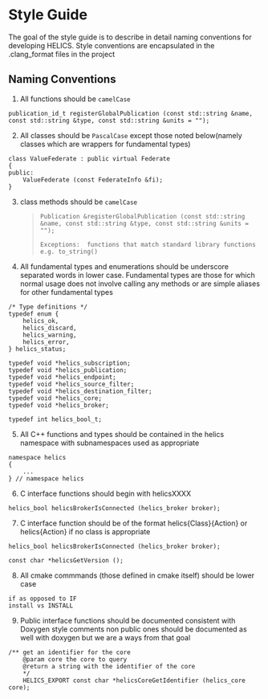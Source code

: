 Style Guide
===========

The goal of the style guide is to describe in detail naming conventions
for developing HELICS. Style conventions are encapsulated in the
.clang\_format files in the project

Naming Conventions
------------------

1) All functions should be `camelCase`

``` {.sourceCode .cpp}
publication_id_t registerGlobalPublication (const std::string &name, const std::string &type, const std::string &units = "");
```

2) All classes should be `PascalCase` except those noted below(namely classes which are wrappers for fundamental types)

``` {.sourceCode .cpp}
class ValueFederate : public virtual Federate
{
public:
    ValueFederate (const FederateInfo &fi);
}
```

3) class methods should be `camelCase`

    > ``` {.sourceCode .cpp}
    > Publication &registerGlobalPublication (const std::string &name, const std::string &type, const std::string &units = "");
    >
    > Exceptions:  functions that match standard library functions e.g. to_string()
    > ```

4) All fundamental types and enumerations should be underscore
   separated words in lower case. Fundamental types are those for which
   normal usage does not involve calling any methods or are simple
   aliases for other fundamental types

``` {.sourceCode .cpp}
/* Type definitions */
typedef enum {
    helics_ok,
    helics_discard,
    helics_warning,
    helics_error,
} helics_status;

typedef void *helics_subscription;
typedef void *helics_publication;
typedef void *helics_endpoint;
typedef void *helics_source_filter;
typedef void *helics_destination_filter;
typedef void *helics_core;
typedef void *helics_broker;

typedef int helics_bool_t;
```

5) All C++ functions and types should be contained in the helics
   namespace with subnamespaces used as appropriate

``` {.sourceCode .cpp}
namespace helics
{
    ...
} // namespace helics
```

6) C interface functions should begin with helicsXXXX

``` {.sourceCode .c}
helics_bool helicsBrokerIsConnected (helics_broker broker);
```

7) C interface function should be of the format helics{Class}{Action}
   or helics{Action} if no class is appropriate

``` {.sourceCode .c}
helics_bool helicsBrokerIsConnected (helics_broker broker);

const char *helicsGetVersion ();
```

8) All cmake commmands (those defined in cmake itself) should be lower case
```
if as opposed to IF
install vs INSTALL
```

9) Public interface functions should be documented consistent with Doxygen style comments
non public ones should be documented as well with doxygen but we are a ways from that goal

```
/** get an identifier for the core
    @param core the core to query
    @return a string with the identifier of the core
    */
    HELICS_EXPORT const char *helicsCoreGetIdentifier (helics_core core);
```
